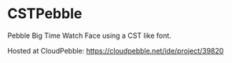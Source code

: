 CSTPebble
=========

Pebble Big Time Watch Face using a CST like font.

Hosted at CloudPebble: https://cloudpebble.net/ide/project/39820
